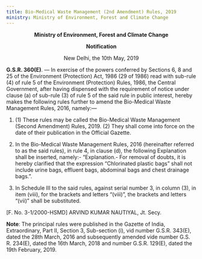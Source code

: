 ```yaml
---
title: Bio-Medical Waste Management (2nd Amendment) Rules, 2019
ministry: Ministry of Environment, Forest and Climate Change 
---
```


<center>

**Ministry of Environment, Forest and Climate Change**

**Notification**

New Delhi, the 10th May, 2019
</center>

**G.S.R. 360(E)**. — In exercise of the powers conferred by Sections 6, 8 and 25 of the Environment (Protection) Act, 1986 (29 of 1986) read with sub-rule (4) of rule 5 of the Environment (Protection) Rules, 1986, the Central Government, after having dispensed with the requirement of notice under clause (a) of sub-rule (3) of rule 5 of the said rule in public interest, hereby makes the following rules further to amend the Bio-Medical Waste Management Rules, 2016, namely:—

1. (1) These rules may be called the Bio-Medical Waste Management (Second Amendment) Rules, 2019.
(2) They shall come into force on the date of their publication in the Official Gazette.

2. In the Bio-Medical Waste Management Rules, 2016 (hereinafter referred to as the said rules), in rule 4, in clause (d), the following Explanation shall be inserted, namely:- “Explanation.- For removal of doubts, it is hereby clarified that the expression “Chlorinated plastic bags” shall not include urine bags, effluent bags, abdominal bags and chest drainage bags.”.

3. In Schedule III to the said rules, against serial number 3, in column (3), in item (viii), for the brackets and letters “(viii)”, the brackets and letters “(vii)” shall be substituted.

[F. No. 3-1/2000-HSMD] ARVIND KUMAR NAUTIYAL, Jt. Secy.

**Note**: The principal rules were published in the Gazette of India, Extraordinary, Part II,  Section 3, Sub-section (i), vid number G.S.R. 343(E), dated the 28th March, 2016 and subsequently amended vide number G.S. R. 234(E), dated the 16th March, 2018 and number G.S.R. 129(E), dated the 19th February, 2019.